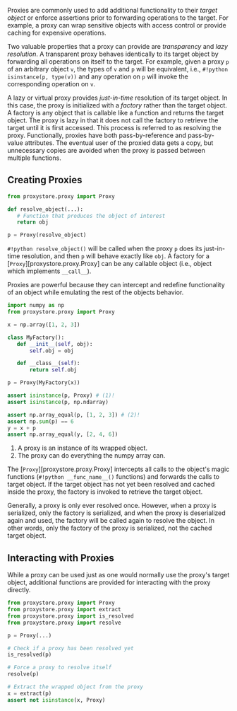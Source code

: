Proxies are commonly used to add additional functionality to their
*target object* or enforce assertions prior to forwarding operations to the
target. For example, a proxy can wrap sensitive objects with access control or
provide caching for expensive operations.

Two valuable properties that a proxy can provide are *transparency* and
*lazy resolution*. A transparent proxy behaves identically to its target object
by forwarding all operations on itself to the target. For example, given a
proxy `p` of an arbitrary object `v`, the types of `v` and `p` will be
equivalent, i.e., `#!python isinstance(p, type(v))` and any operation on `p`
will invoke the corresponding operation on `v`.

A lazy or virtual proxy provides *just-in-time* resolution of its
target object. In this case, the proxy is initialized with a *factory*
rather than the target object. A factory is any object that is callable
like a function and returns the target object. The proxy is lazy in
that it does not call the factory to retrieve the target until it is first
accessed. This process is referred to as resolving the proxy. Functionally,
proxies have both pass-by-reference and pass-by-value attributes. The eventual
user of the proxied data gets a copy, but unnecessary copies are avoided when
the proxy is passed between multiple functions.

## Creating Proxies

```python linenums="1"
from proxystore.proxy import Proxy

def resolve_object(...):
   # Function that produces the object of interest
   return obj

p = Proxy(resolve_object)
```

`#!python resolve_object()` will be called when the proxy `p` does its
just-in-time resolution, and then `p` will behave exactly like `obj`.
A factory for a [`Proxy`][proxystore.proxy.Proxy] can be
any callable object (i.e., object which implements `__call__`).

Proxies are powerful because they can intercept and redefine functionality of
an object while emulating the rest of the objects behavior.

```python linenums="1" hl_lines="15 16 18 19 20 21"
import numpy as np
from proxystore.proxy import Proxy

x = np.array([1, 2, 3])

class MyFactory():
   def __init__(self, obj):
       self.obj = obj

   def __class__(self):
       return self.obj

p = Proxy(MyFactory(x))

assert isinstance(p, Proxy) # (1)!
assert isinstance(p, np.ndarray)

assert np.array_equal(p, [1, 2, 3]) # (2)!
assert np.sum(p) == 6
y = x + p
assert np.array_equal(y, [2, 4, 6])
```

1. A proxy is an instance of its wrapped object.
2. The proxy can do everything the numpy array can.

The [`Proxy`][proxystore.proxy.Proxy] intercepts all calls to the object's magic functions
(`#!python __func_name__()` functions) and forwards the calls to target object.
If the target object has not yet been resolved and cached inside the proxy, the factory is invoked to retrieve the target object.

Generally, a proxy is only ever resolved once. However, when a proxy is
serialized, only the factory is serialized, and when the proxy is deserialized
again and used, the factory will be called again to resolve the object.
In other words, only the factory of the proxy is serialized, not the cached target object.

## Interacting with Proxies

While a proxy can be used just as one would normally use the proxy's target
object, additional functions are provided for interacting with the proxy
directly.

```python
from proxystore.proxy import Proxy
from proxystore.proxy import extract
from proxystore.proxy import is_resolved
from proxystore.proxy import resolve

p = Proxy(...)

# Check if a proxy has been resolved yet
is_resolved(p)

# Force a proxy to resolve itself
resolve(p)

# Extract the wrapped object from the proxy
x = extract(p)
assert not isinstance(x, Proxy)
```
